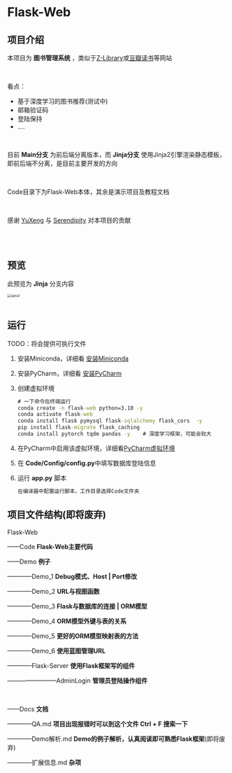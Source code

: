 # Flask-Web

## 项目介绍

本项目为 **图书管理系统** ，类似于[Z-Library](https://z-library.cc/)或[豆瓣读书](https://book.douban.com/)等网站

</br>

看点：

* 基于深度学习的图书推荐(测试中)
* 邮箱验证码
* 登陆保持
* ....

</br>

目前 **Main分支** 为前后端分离版本，而 **Jinja分支** 使用Jinja2引擎渲染静态模板，即前后端不分离，是目前主要开发的方向

</br>

Code目录下为Flask-Web本体，其余是演示项目及教程文档

</br>

感谢  [YuXeng](https://github.com/YusJade) 与 [Serendipity](https://github.com/Serendipity-hjn) 对本项目的贡献

</br>

</br>



## 预览

此预览为 **Jinja** 分支内容

<img src="assets/alpha1.gif" alt="alpha1" style="zoom:50%;" />

</br>

</br>

## 运行

TODO：将会提供可执行文件

1. 安装Miniconda，详细看 [安装Miniconda](./Docs/环境配置.md#安装Miniconda)

2. 安装PyCharm，详细看 [安装PyCharm](./Docs/环境配置.md#安装PyCharm)

3. 创建虚拟环境

    ```cmd
    # 一下命令在终端运行
    conda create -n flask-web python=3.10 -y
    conda activate flask-web
    conda install flask pymysql flask-sqlalchemy flask_cors  -y 
    pip install flask-migrate flask_caching
    conda install pytorch tqdm pandas -y 	# 深度学习框架，可能会较大
    ```

4. 在PyCharm中启用该虚拟环境，详细看[PyCharm虚拟环境](./Docs/环境配置.md#在PyCharm内添加虚拟环境)

5. 在 **Code/Config/config.py**中填写数据库登陆信息

6. 运行 **app.py** 脚本

    ```cmd
    在编译器中配置运行脚本，工作目录选择Code文件夹
    ```

    

    





## 项目文件结构(即将废弃)

Flask-Web

——Code **Flask-Web主要代码**

——Demo **例子**

————Demo_1 **Debug模式、Host | Port修改**

————Demo_2 **URL与视图函数**

————Demo_3 **Flask与数据库的连接 | ORM模型**

————Demo_4 **ORM模型外键与表的关系**

————Demo_5 **更好的ORM模型映射表的方法**

————Demo_6 **使用蓝图管理URL**

————Flask-Server **使用Flask框架写的组件**

————————AdminLogin **管理员登陆操作组件**

</br>

——Docs **文档**

————QA.md **项目出现报错时可以到这个文件 Ctrl + F 搜索一下**

————Demo解析.md **Demo的例子解析，认真阅读即可熟悉Flask框架**(即将废弃)

————扩展信息.md **杂项**



















